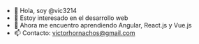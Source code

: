 - 👋 Hola, soy @vic3214
- 👀 Estoy interesado en el desarrollo web
- 🌱 Ahora me encuentro aprendiendo Angular, React.js y Vue.js
- 📫 Contacto: victorhornachos@gmail.com
